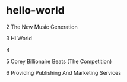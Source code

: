 # hello-world

2 The New Music Generation

3 Hi World

4

5 Corey Billionaire Beats (The Competition)

6 Providing Publishing And Marketing Services 
